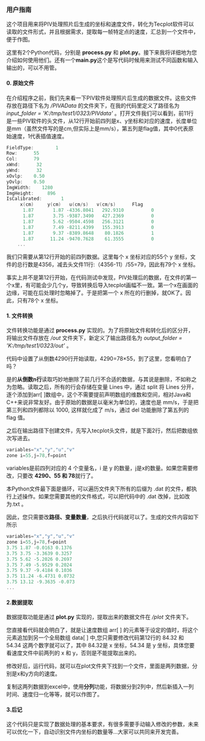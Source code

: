 ### 用户指南

这个项目用来将PIV处理照片后生成的坐标和速度文件，转化为Tecplot软件可以读取的文件形式，并且根据需求，提取每一帧特定点的速度，汇总到一个文件中，便于作图。

这里有2个Python代码，分别是 **process.py** 和 **plot.py**。接下来我将详细地为您介绍如何使用他们。还有一个**main.py**这个是写代码时候用来测试不同函数和输入输出的，可以不用管。

####  0. 原始文件

在介绍程序之前，我们先来看一下PIV软件处理照片后生成的数据文件。这些文件存放在路径下名为 */PIVAData* 的文件夹下，在我的代码里定义了路径名为 *input_folder = 'K:/tmp/test1/0323/PIVdata'* 。打开文件我们可以看到，前11行是一些PIV软件的头文件，从12行开始前四列是x、y坐标和对应的速度，长度单位是mm（虽然文件写的是cm,但实际上是mm/s），第五列是flag值，其中0代表原始速度，1代表插值速度。

```c
FieldType:        1
Row:      55
Col:      79
xWnd:      32
yWnd:      32
xOvlp:    0.50
yOvlp:    0.50
ImgWidth:    1280
ImgHeight:     896
IsCalibrated:       1
     x(cm)     y(cm)   u(cm/s)   v(cm/s)      Flag
      1.87       1.87 -4336.8041   292.9310          0
      1.87       3.75 -9387.3490   427.2369          0
      1.87       5.62 -9504.4598   256.3121          0
      1.87       7.49 -8211.4399   155.3913          0
      1.87       9.37 -8389.8648    80.1826          1
      1.87      11.24 -9470.7628    61.3555          0
    ...
```

我们只需要从第12行开始的前四列数据。这里每个 x 坐标对应的55个 y 坐标，文件的总行数是4356，减去头文件11行:（4356-11）/55=79，因此有79个 x 坐标。

事实上并不是第12行开始，在代码测试中发现，PIV处理后的数据，在文件的第一个x里，有可能会少几个y，导致转换后导入tecplot画幅不一致。第一个x在画面的边缘，可能在后处理时忽略掉了。于是把第一个 x 所在的行删掉，就OK了。因此，只有78个 x 坐标。

#### 1. 文件转换

文件转换功能是通过 **process.py** 实现的。为了将原始文件和转化后的区分开，将输出文件存放在 */out* 文件夹下，新定义了输出路径名为 *output_folder = 'K:/tmp/test1/0323/out'*  。

代码中设置了从倒数4290行开始读取，4290=78×55，到了这里，您看明白了吗？

是的**从倒数n行**读取巧妙地删除了前几行不合适的数据，与其说是删除，不如称之为忽略。读取之后，所有的行会存储在变量 Lines 中，通过 split 将 Lines 分开，逐个添加到arr[ ]数组中，这个不需要提前声明数组的维数和空间，相对Java和C++来说非常友好。由于原始的数据是以毫米为单位的，速度也是 mm/s，于是把第三列和四列都除以 1000, 这样就化成了 m/s，通过 del 功能删除了第五列的 flag 值。

之后在输出路径下创建文件，先写入tecplot头文件，就是下面2行，然后把数组依次写进去。

```c
variables="x","y","u","v"
zone i=55,j=78,f=point
```

variables是前四列对应的 4 个变量名，i 是 y 的数量，j是x的数量。如果您需要修改，只要改 **4290、55 和 78**就行了。

本Python文件最下面是循环，可以遍历文件夹下所有的后缀为 .dat 的文件，都执行上述操作。如果您需要其他的文件格式，可以把代码中的 .dat 改掉，比如改为.txt 。

因此，您只需要改**路径、变量数量**，之后执行代码就可以了。生成的文件内容如下所示

```c
variables="x","y","u","v"
zone i=55,j=78,f=point
3.75 1.87 -0.0163 0.1376
3.75 3.75 -3.3639 0.3257
3.75 5.62 -5.2026 0.2697
3.75 7.49 -5.9529 0.2024
3.75 9.37 -9.4184 0.1036
3.75 11.24 -6.4731 0.0732
3.75 13.12 -9.3635 -0.073
...
```

#### 2.数据提取

数据提取功能是通过 **plot.py** 实现的，提取出来的数据文件在 */plot* 文件夹下。

您直接看代码就会明白了，就是让速度数组 arr[ ] 的元素等于设定的值时，将这个元素追加到另一个全局数组 data[ ] 中,您只需要修改代码第12行的 84.32 和 54.34 这两个数字就可以了，其中 84.32是 x 坐标，54.34 是 y 坐标，具体您要看速度文件中前两列的 x 和 y，否则是不能提取出来的。

修改好后，运行代码，就可以在plot文件夹下找到一个文件，里面是两列数据，分别是x和y方向的速度。

复制这两列数据到excel中，使用**分列**功能，将数据分到2列中，然后新插入一列时间、速度归一化等等，就可以作图了。

#### 3.后记

这个代码只是实现了数据处理的基本要求，有很多需要手动输入修改的参数，未来可以优化一下，自动识别文件内坐标的数量等...大家可以共同来开发完善。

